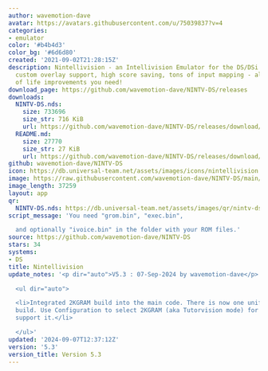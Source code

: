 ```yaml
---
author: wavemotion-dave
avatar: https://avatars.githubusercontent.com/u/75039837?v=4
categories:
- emulator
color: '#b4b4d3'
color_bg: '#6d6d80'
created: '2021-09-02T21:28:15Z'
description: Nintellivision - an Intellivision Emulator for the DS/DSi. High compatibility,
  custom overlay support, high score saving, tons of input mapping - all the quality
  of life improvements you need!
download_page: https://github.com/wavemotion-dave/NINTV-DS/releases
downloads:
  NINTV-DS.nds:
    size: 733696
    size_str: 716 KiB
    url: https://github.com/wavemotion-dave/NINTV-DS/releases/download/5.3/NINTV-DS.nds
  README.md:
    size: 27770
    size_str: 27 KiB
    url: https://github.com/wavemotion-dave/NINTV-DS/releases/download/5.3/README.md
github: wavemotion-dave/NINTV-DS
icon: https://db.universal-team.net/assets/images/icons/nintellivision.png
image: https://raw.githubusercontent.com/wavemotion-dave/NINTV-DS/main/arm9/gfx/bgTop.png
image_length: 37259
layout: app
qr:
  NINTV-DS.nds: https://db.universal-team.net/assets/images/qr/nintv-ds-nds.png
script_message: 'You need "grom.bin", "exec.bin",

  and optionally "ivoice.bin" in the folder with your ROM files.'
source: https://github.com/wavemotion-dave/NINTV-DS
stars: 34
systems:
- DS
title: Nintellivision
update_notes: '<p dir="auto">V5.3 : 07-Sep-2024 by wavemotion-dave</p>

  <ul dir="auto">

  <li>Integrated 2KGRAM build into the main code. There is now one unified Nintellivision
  build. Use Configuration to select 2KGRAM (aka Tutorvision mode) for games that
  support it.</li>

  </ul>'
updated: '2024-09-07T12:37:12Z'
version: '5.3'
version_title: Version 5.3
---
```

